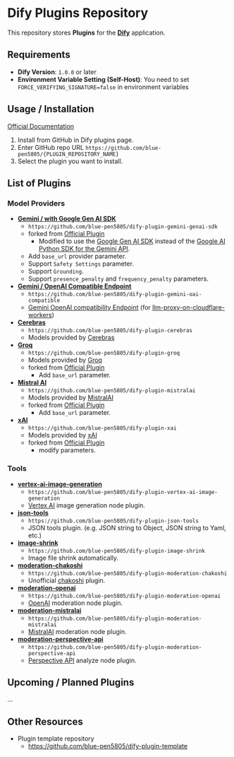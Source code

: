 # Dify Plugins Repository

This repository stores **Plugins** for the **[Dify](https://github.com/langgenius/dify)** application.

## Requirements

- **Dify Version**: `1.0.0` or later
- **Environment Variable Setting (Self-Host)**: You need to set `FORCE_VERIFYING_SIGNATURE=false` in environment variables

## Usage / Installation

[Official Documentation](https://docs.dify.ai/plugins/quick-start/install-plugins#github)

1. Install from GitHub in Dify plugins page.
2. Enter GitHub repo URL `https://github.com/blue-pen5805/{PLUGIN_REPOSITORY_NAME}`
3. Select the plugin you want to install.

## List of Plugins

### Model Providers

- **[Gemini / with Google Gen AI SDK](https://github.com/blue-pen5805/dify-plugin-gemini-genai-sdk)**
  - `https://github.com/blue-pen5805/dify-plugin-gemini-genai-sdk`
  - forked from [Official Plugin](https://github.com/langgenius/dify-official-plugins/tree/main/models/gemini)
    - Modified to use the [Google Gen AI SDK](https://github.com/googleapis/python-genai) instead of the [Google AI Python SDK for the Gemini API](https://github.com/google-gemini/generative-ai-python).
  - Add `base_url` provider parameter.
  - Support `Safety Settings` parameter.
  - Support `Grounding`.
  - Support `presence_penalty` and `frequency_penalty` parameters.
- **[Gemini / OpenAI Compatible Endpoint](https://github.com/blue-pen5805/dify-plugin-gemini-oai-compatible)**
  - `https://github.com/blue-pen5805/dify-plugin-gemini-oai-compatible`
  - [Gemini OpenAI compatibility Endpoint](https://ai.google.dev/gemini-api/docs/openai) (for [llm-proxy-on-cloudflare-workers](https://github.com/blue-pen5805/llm-proxy-on-cloudflare-workers))
- **[Cerebras](https://github.com/blue-pen5805/dify-plugin-cerebras)**
  - `https://github.com/blue-pen5805/dify-plugin-cerebras`
  - Models provided by [Cerebras](https://cloud.cerebras.ai/)
- **[Groq](https://github.com/blue-pen5805/dify-plugin-groq)**
  - `https://github.com/blue-pen5805/dify-plugin-groq`
  - Models provided by [Groq](https://console.groq.com/)
  - forked from [Official Plugin](https://github.com/langgenius/dify-official-plugins/tree/main/models/groq)
    - Add `base_url` parameter.
- **[Mistral AI](https://github.com/blue-pen5805/dify-plugin-mistralai)**
  - `https://github.com/blue-pen5805/dify-plugin-mistralai`
  - Models provided by [MistralAI](https://mistral.ai)
  - forked from [Official Plugin](https://github.com/langgenius/dify-official-plugins/tree/main/models/mistralai)
    - Add `base_url` parameter.
- **[xAI](https://github.com/blue-pen5805/dify-plugin-xai)**
  - `https://github.com/blue-pen5805/dify-plugin-xai`
  - Models provided by [xAI](https://console.x.ai/)
  - forked from [Official Plugin](https://github.com/langgenius/dify-official-plugins/tree/main/models/mistralai)
    - modify parameters.

### Tools

- **[vertex-ai-image-generation](https://github.com/blue-pen5805/dify-plugin-vertex-ai-image-generation)**
  - `https://github.com/blue-pen5805/dify-plugin-vertex-ai-image-generation`
  - [Vertex AI](https://cloud.google.com/vertex-ai/docs/generative-ai) image generation node plugin.
- **[json-tools](https://github.com/blue-pen5805/dify-plugin-json-tools)**
  - `https://github.com/blue-pen5805/dify-plugin-json-tools`
  - JSON tools plugin. (e.g. JSON string to Object, JSON string to Yaml, etc.)
- **[image-shrink](https://github.com/blue-pen5805/dify-plugin-image-shrink)**
  - `https://github.com/blue-pen5805/dify-plugin-image-shrink`
  - Image file shrink automatically.
- **[moderation-chakoshi](https://github.com/blue-pen5805/dify-plugin-moderation-chakoshi)**
  - `https://github.com/blue-pen5805/dify-plugin-moderation-chakoshi`
  - Unofficial [chakoshi](https://chakoshi.ntt.com) plugin.
- **[moderation-openai](https://github.com/blue-pen5805/dify-plugin-moderation-openai)**
  - `https://github.com/blue-pen5805/dify-plugin-moderation-openai`
  - [OpenAI](https://platform.openai.com/) moderation node plugin.
- **[moderation-mistralai](https://github.com/blue-pen5805/dify-plugin-moderation-mistralai)**
  - `https://github.com/blue-pen5805/dify-plugin-moderation-mistralai`
  - [MistralAI](https://mistral.ai) moderation node plugin.
- **[moderation-perspective-api](https://github.com/blue-pen5805/dify-plugin-moderation-perspective-api)**
  - `https://github.com/blue-pen5805/dify-plugin-moderation-perspective-api`
  - [Perspective API](https://platform.openai.com/) analyze node plugin.

## Upcoming / Planned Plugins

...

## Other Resources

- Plugin template repository
  - https://github.com/blue-pen5805/dify-plugin-template
